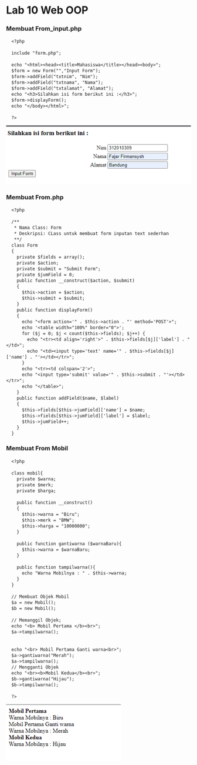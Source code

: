# Lab 10 Web OOP



### Membuat From_input.php

      <?php

      include "form.php";

      echo "<html><head><title>Mahasiswa</title></head><body>";
      $form = new Form("","Input Form");
      $form->addField("txtnim", "Nim");
      $form->addField("txtnama", "Nama");
      $form->addField("txtalamat", "Alamat");
      echo "<h3>Silahkan isi form berikut ini :</h3>";
      $form->displayForm();
      echo "</body></html>";

      ?>

![frominput.png](img/frominput.png)

### Membuat From.php

      <?php

      /**
       * Nama Class: Form
       * Deskripsi: CLass untuk membuat form inputan text sederhan
       **/
      class Form
      {
        private $fields = array();
        private $action;
        private $submit = "Submit Form";
        private $jumField = 0;
        public function __construct($action, $submit)
        {
          $this->action = $action;
          $this->submit = $submit;
        }
        public function displayForm()
        {
          echo "<form action='" . $this->action . "' method='POST'>";
          echo '<table width="100%" border="0">';
          for ($j = 0; $j < count($this->fields); $j++) {
            echo "<tr><td align='right'>" . $this->fields[$j]['label'] . "</td>";
            echo "<td><input type='text' name='" . $this->fields[$j]['name'] . "'></td></tr>";
          }
          echo "<tr><td colspan='2'>";
          echo "<input type='submit' value='" . $this->submit . "'></td></tr>";
          echo "</table>";
        }
        public function addField($name, $label)
        {
          $this->fields[$this->jumField]['name'] = $name;
          $this->fields[$this->jumField]['label'] = $label;
          $this->jumField++;
        }
      }

### Membuat From Mobil

      <?php

      class mobil{
        private $warna;
        private $merk;
        private $harga;

        public function __construct()
        {
          $this->warna = "Biru";
          $this->merk = "BMW";
          $this->harga = "10000000";
        }

        public function gantiwarna ($warnaBaru){
          $this->warna = $warnaBaru;
        }

        public function tampilwarna(){
          echo "Warna Mobilnya : " . $this->warna;
        }
      }

      // Membuat Objek Mobil
      $a = new Mobil();
      $b = new Mobil();

      // Memanggil Objek;
      echo "<b> Mobil Pertama </b><br>";
      $a->tampilwarna();


      echo "<br> Mobil Pertama Ganti warna<br>";
      $a->gantiwarna("Merah");
      $a->tampilwarna();
      // Mengganti Objek
      echo "<br><b>Mobil Kedua</b><br>";
      $b->gantiwarna("Hijau");
      $b->tampilwarna();

      ?>

![mobil.png](img/mobil.png)